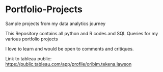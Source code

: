 # Portfolio-Projects
Sample projects from my data analytics journey

This Repository contains all python and R codes and SQL Queries for my various portfolio projects

I love to learn and would be open to comments and critiques.

Link to tableau public: https://public.tableau.com/app/profile/oribim.tekena.lawson

